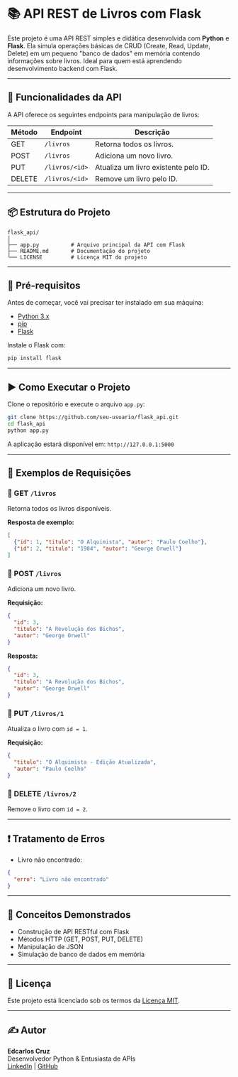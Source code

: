 # 📚 API REST de Livros com Flask

Este projeto é uma API REST simples e didática desenvolvida com **Python** e **Flask**. Ela simula operações básicas de CRUD (Create, Read, Update, Delete) em um pequeno "banco de dados" em memória contendo informações sobre livros. Ideal para quem está aprendendo desenvolvimento backend com Flask.

---

## 🚀 Funcionalidades da API

A API oferece os seguintes endpoints para manipulação de livros:

| Método | Endpoint        | Descrição                              |
|--------|------------------|------------------------------------------|
| GET    | `/livros`        | Retorna todos os livros.                |
| POST   | `/livros`        | Adiciona um novo livro.                 |
| PUT    | `/livros/<id>`   | Atualiza um livro existente pelo ID.    |
| DELETE | `/livros/<id>`   | Remove um livro pelo ID.                |

---

## 📦 Estrutura do Projeto

```
flask_api/
│
├── app.py          # Arquivo principal da API com Flask
├── README.md       # Documentação do projeto
└── LICENSE         # Licença MIT do projeto
```

---

## 🧰 Pré-requisitos

Antes de começar, você vai precisar ter instalado em sua máquina:

- [Python 3.x](https://www.python.org/downloads/)
- [pip](https://pip.pypa.io/en/stable/)
- [Flask](https://flask.palletsprojects.com/)

Instale o Flask com:

```bash
pip install flask
```

---

## ▶️ Como Executar o Projeto

Clone o repositório e execute o arquivo `app.py`:

```bash
git clone https://github.com/seu-usuario/flask_api.git
cd flask_api
python app.py
```

A aplicação estará disponível em: `http://127.0.0.1:5000`

---

## 📡 Exemplos de Requisições

### 🔹 GET `/livros`

Retorna todos os livros disponíveis.

**Resposta de exemplo:**
```json
[
  {"id": 1, "titulo": "O Alquimista", "autor": "Paulo Coelho"},
  {"id": 2, "titulo": "1984", "autor": "George Orwell"}
]
```

### 🔹 POST `/livros`

Adiciona um novo livro.

**Requisição:**
```json
{
  "id": 3,
  "titulo": "A Revolução dos Bichos",
  "autor": "George Orwell"
}
```

**Resposta:**
```json
{
  "id": 3,
  "titulo": "A Revolução dos Bichos",
  "autor": "George Orwell"
}
```

### 🔹 PUT `/livros/1`

Atualiza o livro com `id = 1`.

**Requisição:**
```json
{
  "titulo": "O Alquimista - Edição Atualizada",
  "autor": "Paulo Coelho"
}
```

### 🔹 DELETE `/livros/2`

Remove o livro com `id = 2`.

---

## ❗ Tratamento de Erros

- Livro não encontrado:
```json
{
  "erro": "Livro não encontrado"
}
```

---

## 🧠 Conceitos Demonstrados

- Construção de API RESTful com Flask
- Métodos HTTP (GET, POST, PUT, DELETE)
- Manipulação de JSON
- Simulação de banco de dados em memória

---

## 📄 Licença

Este projeto está licenciado sob os termos da [Licença MIT](LICENSE).

---

## ✍️ Autor

**Edcarlos Cruz**  
Desenvolvedor Python & Entusiasta de APIs  
[LinkedIn](https://www.linkedin.com/in/edcarloscruz/) | [GitHub](https://github.com/EddieNine)

